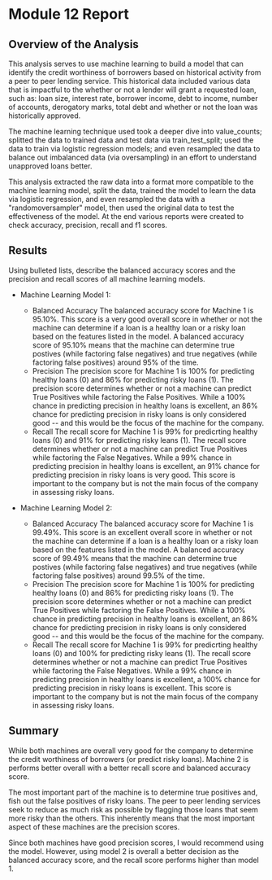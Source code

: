 # Module 12 Report

## Overview of the Analysis


This analysis serves to use machine learning to build a model that can identify the credit worthiness of borrowers based on historical activity from a peer to peer lending service. This historical data included various data that is impactful to the whether or not a lender will grant a requested loan, such as: loan size, interest rate, borrower income, debt to income, number of accounts, derogatory marks, total debt and whether or not the loan was historically approved.

The machine learning technique used took a deeper dive into value_counts; splitted the data to trained data and test data via train_test_split; used the data to train via logistic regression models; and even resampled the data to balance out imbalanced data (via oversampling) in an effort to understand unapproved loans better.

This analysis extracted the raw data into a format more compatible to the machine learning model, split the data, trained the model to learn the data via logistic regression, and even resampled the data with a "randomoversampler" model, then used the original data to test the effectiveness of the model. At the end various reports were created to check accuracy, precision, recall and f1 scores.

## Results

Using bulleted lists, describe the balanced accuracy scores and the precision and recall scores of all machine learning models.

* Machine Learning Model 1:
  - Balanced Accuracy 
  The balanced accuracy score for Machine 1 is 95.10%. This score is a very good overall score in whether or not the machine can determine if a loan is a healthy loan or a risky loan based on the features listed in the model. A balanced accuracy score of 95.10% means that the machine can determine true postives (while factoring false negatives) and true negatives (while factoring false positives) around 95% of the time.
  - Precision
  The precision score for Machine 1 is 100% for predicting healthy loans (0) and 86% for predicting risky loans (1). The precision score determines whether or not a machine can predict True Positives while factoring the False Positives. While a 100% chance in predicting precision in healthy loans is excellent, an 86% chance for predicting precision in risky loans is only considered good -- and this would be the focus of the machine for the company.
  - Recall
  The recall score for Machine 1 is 99% for predicrting healthy loans (0) and 91% for predicting risky leans (1). The recall score determines whether or not a machine can predict True Positives while factoring the False Negatives. While a 99% chance in predicting precision in healthy loans is excellent, an 91% chance for predicting precision in risky loans is very good. This score is important to the company but is not the main focus of the company in assessing risky loans.



* Machine Learning Model 2:
   - Balanced Accuracy 
  The balanced accuracy score for Machine 1 is 99.49%. This score is an excellent overall score in whether or not the machine can determine if a loan is a healthy loan or a risky loan based on the features listed in the model. A balanced accuracy score of 99.49% means that the machine can determine true postives (while factoring false negatives) and true negatives (while factoring false positives) around 99.5% of the time.
  - Precision
  The precision score for Machine 1 is 100% for predicting healthy loans (0) and 86% for predicting risky loans (1). The precision score determines whether or not a machine can predict True Positives while factoring the False Positives. While a 100% chance in predicting precision in healthy loans is excellent, an 86% chance for predicting precision in risky loans is only considered good -- and this would be the focus of the machine for the company.
  - Recall
  The recall score for Machine 1 is 99% for predicrting healthy loans (0) and 100% for predicting risky leans (1). The recall score determines whether or not a machine can predict True Positives while factoring the False Negatives. While a 99% chance in predicting precision in healthy loans is excellent, a 100% chance for predicting precision in risky loans is excellent. This score is important to the company but is not the main focus of the company in assessing risky loans.


## Summary

While both machines are overall very good for the company to determine the credit worthiness of borrowers (or predict risky loans). Machine 2 is performs better overall with a better recall score and balanced accuracy score. 


The most important part of the machine is to determine true positives and, fish out the false positives of risky loans. The peer to peer lending services seek to reduce as much risk as possible by flagging those loans that seem more risky than the others. This inherently means that the most important aspect of these machines are the precision scores.

Since both machines have good precision scores, I would recommend using the model. However, using model 2 is overall a better decision as the balanced accuracy score, and the recall score performs higher than model 1.
